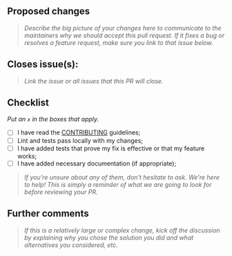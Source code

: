 ## Proposed changes

> _Describe the big picture of your changes here to communicate to the maintainers why we should accept this pull request._
> _If it fixes a bug or resolves a feature request, make sure you link to that issue below._

## Closes issue(s):

> _Link the issue or all issues that this PR will close._

## Checklist

_Put an `x` in the boxes that apply._

- [ ] I have read the [CONTRIBUTING](https://github.com/lucas-a-pelegrino/node-bloodboiler-sequelized/blob/master/CONTRIBUTING.md) guidelines;
- [ ] Lint and tests pass locally with my changes;
- [ ] I have added tests that prove my fix is effective or that my feature works;
- [ ] I have added necessary documentation (if appropriate);

> _If you're unsure about any of them, don't hesitate to ask. We're here to help! This is simply a reminder of what we are going to look for before reviewing your PR._

## Further comments

> _If this is a relatively large or complex change, kick off the discussion by explaining why you chose the solution you did and what alternatives you considered, etc._

